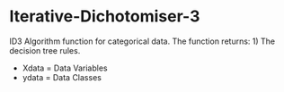 # Iterative-Dichotomiser-3
ID3 Algorithm function for categorical data. The function returns: 1) The decision tree rules.

* Xdata = Data Variables
* ydata = Data Classes
